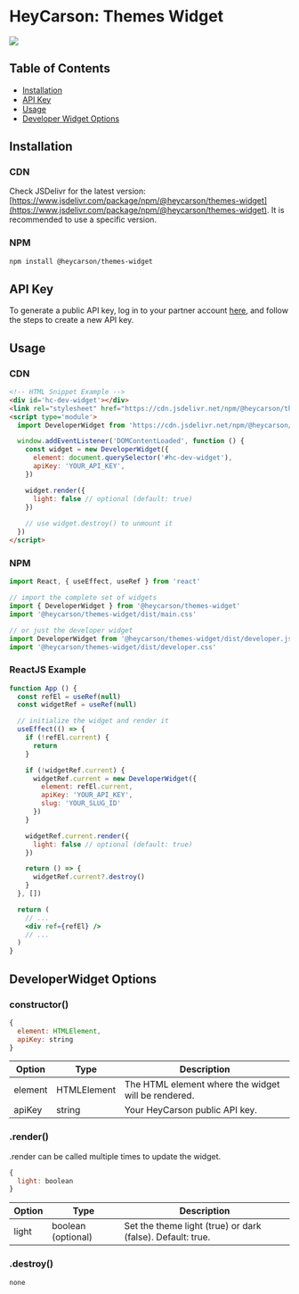 # HeyCarson: Themes Widget

[![](https://data.jsdelivr.com/v1/package/npm/@heycarson/themes-widget/badge)](https://www.jsdelivr.com/package/npm/@heycarson/themes-widget)

## Table of Contents
- [Installation](#installation)
- [API Key](#api-key)
- [Usage](#usage)
- [Developer Widget Options](#developerwidget-options)

## Installation

### CDN

Check JSDelivr for the latest version: [https://www.jsdelivr.com/package/npm/@heycarson/themes-widget](https://www.jsdelivr.com/package/npm/@heycarson/themes-widget). It is recommended to use a specific version.

### NPM

```bash
npm install @heycarson/themes-widget
```

## API Key

To generate a public API key, log in to your partner account [here](https://partners.heycarson.com/settings), and follow the steps to create a new API key.

## Usage

### CDN

```html
<!-- HTML Snippet Example -->
<div id='hc-dev-widget'></div>
<link rel="stylesheet" href="https://cdn.jsdelivr.net/npm/@heycarson/themes-widget@0.0.x/dist/developer.css">
<script type='module'>
  import DeveloperWidget from 'https://cdn.jsdelivr.net/npm/@heycarson/themes-widget@0.0.x/dist/developer.js'

  window.addEventListener('DOMContentLoaded', function () {
    const widget = new DeveloperWidget({
      element: document.querySelector('#hc-dev-widget'),
      apiKey: 'YOUR_API_KEY',
    })

    widget.render({
      light: false // optional (default: true)
    })
    
    // use widget.destroy() to unmount it
  })
</script>
```

### NPM

```jsx
import React, { useEffect, useRef } from 'react'

// import the complete set of widgets
import { DeveloperWidget } from '@heycarson/themes-widget'
import '@heycarson/themes-widget/dist/main.css'

// or just the developer widget
import DeveloperWidget from '@heycarson/themes-widget/dist/developer.js'
import '@heycarson/themes-widget/dist/developer.css'
```

### ReactJS Example

```jsx
function App () {
  const refEl = useRef(null)
  const widgetRef = useRef(null)

  // initialize the widget and render it
  useEffect(() => {
    if (!refEl.current) {
      return
    }

    if (!widgetRef.current) {
      widgetRef.current = new DeveloperWidget({
        element: refEl.current,
        apiKey: 'YOUR_API_KEY',
        slug: 'YOUR_SLUG_ID'
      })
    }

    widgetRef.current.render({
      light: false // optional (default: true)
    })

    return () => {
      widgetRef.current?.destroy()
    }
  }, [])

  return (
    // ...
    <div ref={refEl} />
    // ...
  )
}
```

## DeveloperWidget Options

### constructor()

```javascript
{
  element: HTMLElement,
  apiKey: string
}
```

| Option  | Type          | Description                                                |
|---------|---------------|------------------------------------------------------------|
| element | HTMLElement   | The HTML element where the widget will be rendered.        |
| apiKey  | string        | Your HeyCarson public API key.                             |

### .render()

.render can be called multiple times to update the widget.

```javascript
{
  light: boolean
}
```

| Option  | Type          | Description                                                |
|---------|---------------|------------------------------------------------------------|
| light   | boolean (optional) | Set the theme light (true) or dark (false). Default: true. |

### .destroy()

`none`
